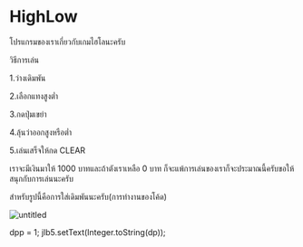 # HighLow
โปรแกรมของเราเกี่ยวกับเกมไฮโลนะครับ

วิธีการเล่น

1.ว่างเดิมพัน

2.เลือกแทงสูงต่ำ

3.กดปุ่มเขย่า

4.ลุ้นว่าออกสูงหรือต่ำ

5.เล่นเสร็จให้กด CLEAR

เราจะมีเงินมาให้ 1000 บาทและถ้าตังเราเหลือ 0 บาท ก็จะแพ้การเล่นของเราก็จะประมาณนี้ครับขอให้สนุกกับการเล่นนะครับ

สำหรับรูปนี้คือการใส่เดิมพันนะครับ(การทำงานของโค้ด)

![untitled](https://user-images.githubusercontent.com/45460095/49273012-21959600-f4a6-11e8-8fea-3584021540be.png)

 dpp = 1;
        jlb5.setText(Integer.toString(dp));

